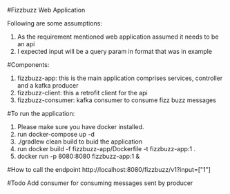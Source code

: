#Fizzbuzz Web Application

Following are some assumptions:
1) As the requirement mentioned web application assumed it needs to be an api
2) I expected input will be a query param in format that was in example

#Components:
1) fizzbuzz-app: this is the main application comprises services, controller and a kafka producer
2) fizzbuzz-client: this a retrofit client for the api
3) fizzbuzz-consumer: kafka consumer to consume fizz buzz messages

#To run the application:
1) Please make sure you have docker installed.
2) run docker-compose up -d
3) ./gradlew clean build to buid the application
4) run docker build -f fizzbuzz-app/Dockerfile -t fizzbuzz-app:1 .
5) docker run -p 8080:8080 fizzbuzz-app:1 &

#How to call the endpoint
http://localhost:8080/fizzbuzz/v1?input=["1"]

#Todo
Add consumer for consuming messages sent by producer
